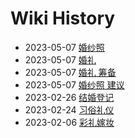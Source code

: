 # Wiki History

- 2023-05-07        [婚纱照](/0006_婚纱照)
- 2023-05-07        [婚礼](/0008_婚礼)
- 2023-05-07        [婚礼 筹备](/0009_婚礼_筹备)
- 2023-05-07        [婚纱照 建议](/0007_婚纱照_建议)
- 2023-02-26        [结婚登记](/0005_结婚登记)
- 2023-02-24        [习俗礼仪](/0003_习俗礼仪)
- 2023-02-06        [彩礼嫁妆](/0004_彩礼嫁妆)
